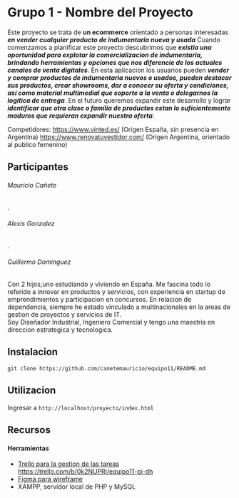 # Grupo 1 - Nombre del Proyecto

Este proyecto se trata de **un ecommerce** orientado a personas interesadas ***en vender cualquier producto de indumentaria nueva y usada*** Cuando comenzamos a planificar este proyecto descubrimos que ***existia una oportunidad para explotar la comercializacion de indumentaria, brindando herramientas y opciones que nos diferencie de los actuales canales de venta digitales***. En esta aplicacion los usuarios pueden ***vender y comprar productos de indumentaria nuevos o usados, pueden destacar sus productos, crear showrooms, dar a conocer su oferta y condiciones, asi como material multimedial que soporte a la venta o delegarnos la logitica de entrega***. En el futuro queremos expandir este desarrollo y lograr ***identificar que otra clase o familia de productos estan lo suficientemente maduros que requieran expandir nuestra oferta***.

Competidores: 
https://www.vinted.es/ (Origen España, sin presencia en Argentina)
https://www.renovatuvestidor.com/ (Origen Argentina, orientado al publico femenino)




## Participantes

###### Mauricio Cañete 
.

###### Alexis Gonzalez 
.

###### Guillermo Dominguez
Con 2 hijos,uno estudiando y viviendo en España. Me fascina todo lo referido a innovar en productos y servicios, con experiencia en startup de emprendimientos y participacion en concursos. En relacion de dependencia, siempre he estado vinculado a multinacionales en la areas de gestion de proyectos y servicios de IT.  
Soy Diseñador Industrial, Ingeniero Comercial y tengo una maestria en direccion estrategica y tecnologica.



## Instalacion

```git clone https://github.com/canetemauricio/equipo11/README.md```



## Utilizacion

Ingresar a ```http://localhost/proyecto/index.html``` 



## Recursos

#### Herramientas

- [Trello para la gestion de las tareas](https://trello.com) https://trello.com/b/0k2NUPRj/equipo11-pi-dh
- [Figma para wireframe](https://figma.com)
- XAMPP, servidor local de PHP y MySQL

